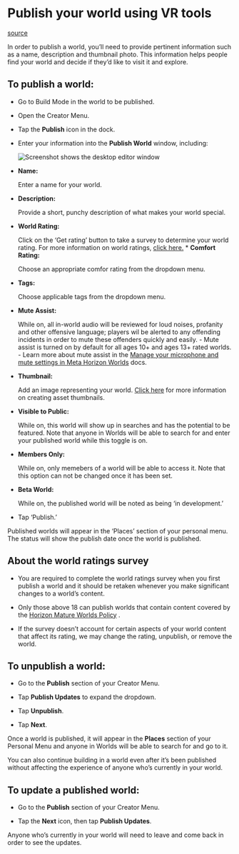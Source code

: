# Publish your world using VR tools

[source](https://developers.meta.com/horizon-worlds/learn/documentation/vr-creation/publish-a-world-in-horizon)

In order to publish a world, you’ll need to provide pertinent information such as a name, description and thumbnail photo. This information helps people find your world and decide if they’d like to visit it and explore.

## To publish a world:

*   Go to Build Mode in the world to be published.

*   Open the Creator Menu.

*   Tap the **Publish** icon in the dock.

*   Enter your information into the **Publish World** window, including: 
    
    ![Screenshot shows the desktop editor window](https://scontent.flba1-1.fna.fbcdn.net/v/t39.2365-6/464911860_578674298003859_6982466518147434724_n.png?_nc_cat=109&ccb=1-7&_nc_sid=e280be&_nc_ohc=ccKuF2xNbtgQ7kNvwEdMPpY&_nc_oc=AdkPvXWEvkQ2xwZADndYaQ6l_IGNOlTLmNT27pN0D4sL3CUrk_uV6qwZf6mrqslL7f4&_nc_zt=14&_nc_ht=scontent.flba1-1.fna&_nc_gid=LG1SfmNaYn693B9o5krpqA&oh=00_AfSG3CfkavtOT4MjUkjFRf40GR-DfnFGICJ6dxdgGFsSWA&oe=689BC0B6) 

*   **Name:**
    
     Enter a name for your world.

*   **Description:**
    
     Provide a short, punchy description of what makes your world special.

*   **World Rating:**
    
     Click on the ‘Get rating’ button to take a survey to determine your world rating. For more information on world ratings, [click here.](/horizon-worlds/learn/documentation/mhcp-program/faq/world-rating-faqs) *   **Comfort Rating:**
    
     Choose an appropriate comfor rating from the dropdown menu.

*   **Tags:**
    
     Choose applicable tags from the dropdown menu.

*   **Mute Assist:**
    
     While on, all in-world audio will be reviewed for loud noises, profanity and other offensive language; players wil be alerted to any offending incidents in order to mute these offenders quickly and easily. - Mute assist is turned on by default for all ages 10+ and ages 13+ rated worlds. - Learn more about mute assist in the [Manage your microphone and mute settings in Meta Horizon Worlds](https://www.meta.com/help/quest/articles/horizon/safety-and-privacy-in-horizon-worlds/mute-mic-horizon/) docs.

*   **Thumbnail:**
    
     Add an image representing your world. [Click here](/horizon-worlds/learn/documentation/get-started/asset-thumbnail-creation-horizon) for more information on creating asset thumbnails.

*   **Visible to Public:**
    
     While on, this world will show up in searches and has the potential to be featured. Note that anyone in Worlds will be able to search for and enter your published world while this toggle is on.

*   **Members Only:**
    
     While on, only memebers of a world will be able to access it. Note that this option can not be changed once it has been set.

*   **Beta World:**
    
     While on, the published world will be noted as being ‘in development.’

*   Tap ‘Publish.’

Published worlds will appear in the ‘Places’ section of your personal menu. The status will show the publish date once the world is published.

## About the world ratings survey

*   You are required to complete the world ratings survey when you first publish a world and it should be retaken whenever you make significant changes to a world’s content.

*   Only those above 18 can publish worlds that contain content covered by the [Horizon Mature Worlds Policy](/horizon-worlds/learn/documentation/save-optimize-and-publish/restrictions-to-worlds-in-horizon) .

*   If the survey doesn’t account for certain aspects of your world content that affect its rating, we may change the rating, unpublish, or remove the world.

## To unpublish a world:

*   Go to the **Publish** section of your Creator Menu.

*   Tap **Publish Updates** to expand the dropdown.

*   Tap **Unpublish**.

*   Tap **Next**.

Once a world is published, it will appear in the **Places** section of your Personal Menu and anyone in Worlds will be able to search for and go to it.

You can also continue building in a world even after it’s been published without affecting the experience of anyone who’s currently in your world.

## To update a published world:

*   Go to the **Publish** section of your Creator Menu.

*   Tap the **Next** icon, then tap **Publish Updates**.

Anyone who’s currently in your world will need to leave and come back in order to see the updates.

 

 

 

 

 

 

 

 

 

 

 

 

 

 

 

 

 

 

 

 

 

 

 

 

 

 

 

 

 

 

 

 

 

 

 

 

 

 

 

 

 

 

 

 

 

 

 

 